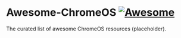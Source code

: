 # Awesome-ChromeOS [![Awesome](https://awesome.re/badge.svg)](https://awesome.re)

The curated list of awesome ChromeOS resources (placeholder).
